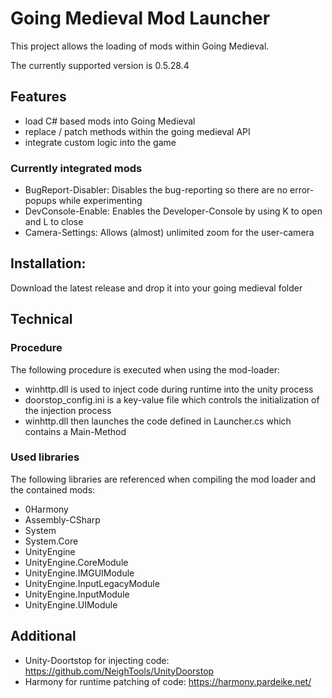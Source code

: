 # Going Medieval Mod Launcher
This project allows the loading of mods within Going Medieval.

The currently supported version is 0.5.28.4

## Features
- load C# based mods into Going Medieval
- replace / patch methods within the going medieval API
- integrate custom logic into the game

### Currently integrated mods
- BugReport-Disabler: Disables the bug-reporting so there are no error-popups while experimenting
- DevConsole-Enable: Enables the Developer-Console by using K to open and L to close
- Camera-Settings: Allows (almost) unlimited zoom for the user-camera 

## Installation:
Download the latest release and drop it into your going medieval folder

## Technical

### Procedure
The following procedure is executed when using the mod-loader:
- winhttp.dll is used to inject code during runtime into the unity process
- doorstop_config.ini is a key-value file which controls the initialization of the injection process
- winhttp.dll then launches the code defined in Launcher.cs which contains a Main-Method

### Used libraries
The following libraries are referenced when compiling the mod loader and the contained mods:
- 0Harmony
- Assembly-CSharp
- System
- System.Core
- UnityEngine
- UnityEngine.CoreModule
- UnityEngine.IMGUIModule
- UnityEngine.InputLegacyModule
- UnityEngine.InputModule
- UnityEngine.UIModule

## Additional
- Unity-Doortstop for injecting code: https://github.com/NeighTools/UnityDoorstop
- Harmony for runtime patching of code: https://harmony.pardeike.net/


